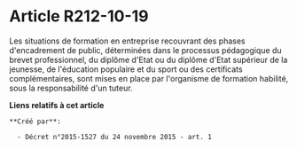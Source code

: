 # Article R212-10-19

Les situations de formation en entreprise recouvrant des phases d'encadrement de public, déterminées dans le processus
pédagogique du brevet professionnel, du diplôme d'Etat ou du diplôme d'Etat supérieur de la jeunesse, de l'éducation
populaire et du sport ou des certificats complémentaires, sont mises en place par l'organisme de formation habilité, sous la
responsabilité d'un tuteur.

**Liens relatifs à cet article**

	**Créé par**:

	  - Décret n°2015-1527 du 24 novembre 2015 - art. 1
